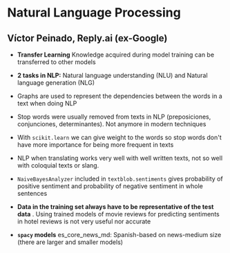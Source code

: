 # Natural Language Processing
## Víctor Peinado, Reply.ai (ex-Google)

* **Transfer Learning** Knowledge acquired during model training can be transferred to other models

* **2 tasks in NLP:** Natural language understanding (NLU) and Natural language generation (NLG)

* Graphs are used to represent the dependencies between the words in a text when doing NLP

* Stop words were usually removed from texts in NLP (preposiciones, conjunciones, determinantes). Not anymore in modern techniques

* With ```scikit.learn``` we can give weight to the words so stop words don't have more importance for being more frequent in texts

* NLP when translating works very well with well written texts, not so well with coloquial texts or slang.

* ```NaiveBayesAnalyzer``` included in ```textblob.sentiments``` gives probability of positive sentiment and probability of negative sentiment in whole sentences

* **Data in the training set always have to be representative of the test data** . Using trained models of movie reviews for predicting sentiments in hotel reviews is not very useful nor accurate

* **```spacy``` models** es_core_news_md: Spanish-based on news-medium size (there are larger and smaller models)

